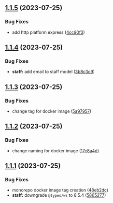 ## [1.1.5](https://github.com/edelwud/GrowthHub/compare/staff-v1.1.4...staff-v1.1.5) (2023-07-25)


### Bug Fixes

* add http platform express ([4cc90f3](https://github.com/edelwud/GrowthHub/commit/4cc90f360e74847761da3215507678d287924e2d))

## [1.1.4](https://github.com/edelwud/GrowthHub/compare/staff-v1.1.3...staff-v1.1.4) (2023-07-25)


### Bug Fixes

* **staff:** add email to staff model ([3b8c3c9](https://github.com/edelwud/GrowthHub/commit/3b8c3c9cf152d324ae173c4442c9467d24a4525c))

## [1.1.3](https://github.com/edelwud/GrowthHub/compare/staff-v1.1.2...staff-v1.1.3) (2023-07-25)


### Bug Fixes

* change tag for docker image ([5a97957](https://github.com/edelwud/GrowthHub/commit/5a9795769368352a8b131699e629fd9e89792a11))

## [1.1.2](https://github.com/edelwud/GrowthHub/compare/staff-v1.1.1...staff-v1.1.2) (2023-07-25)


### Bug Fixes

* change naming for docker image ([17c8a4d](https://github.com/edelwud/GrowthHub/commit/17c8a4ddff599c79c3b4544c10a9d84c1f321f16))

## [1.1.1](https://github.com/edelwud/GrowthHub/compare/staff-v1.1.0...staff-v1.1.1) (2023-07-25)


### Bug Fixes

* monorepo docker image tag creation ([48eb2dc](https://github.com/edelwud/GrowthHub/commit/48eb2dceca9bb97c35fe8b1e89a8b907a84c8aad))
* **staff:** downgrade `@types/ws` to 8.5.4 ([5865277](https://github.com/edelwud/GrowthHub/commit/5865277b184054a9997f25b83022f3350d53b323))
